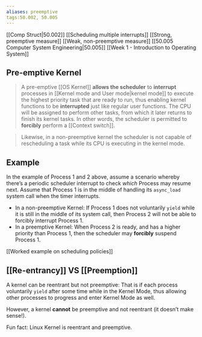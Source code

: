 ```yaml
---
aliases: preemptive
tags:50.002, 50.005
---
```

[[Comp Struct|50.002]]
[[Scheduling multiple interrupts]]
[[Strong, preemptive measure]]
[[Weak, non-preemptive measure]]
[[50.005 Computer System Engineering|50.005]]
[[Week 1 - Introduction to Operating System]]

## Pre-emptive Kernel
> A pre-emptive [[OS Kernel]] **allows the scheduler** to **interrupt** processes in [[Kernel mode and User mode|kernel mode]] to execute the highest priority task that are ready to run, thus enabling kernel functions to be **interrupted** just like regular user functions. The CPU will be assigned to perform other tasks, from which it later returns to finish its kernel tasks. In other words, the scheduler is permitted to **forcibly** perform a [[Context switch]].

> Likewise, in a non-preemptive kernel the scheduler is not capable of rescheduling a task while its CPU is executing in the kernel mode.

## Example
In the example of Process 1 and 2 above, assume a scenario whereby there’s a periodic scheduler interrupt to check _which_ Process may resume next. Assume that Process 1 is in the middle of handling its `async_load` system call when the timer interrupts.

-   In a non-preemptive Kernel: If Process 1 does not voluntarily `yield` while it is still in the middle of its system call, then Process 2 will not be able to forcibly interrupt Process 1.
-   In a preemptive Kernel: When Process 2 is ready, and has a higher priority than Process 1, then the scheduler may **forcibly** suspend Process 1.

[[Worked example on scheduling policies]]

## [[Re-entrancy]] VS [[Preemption]]
A kernel can be reentrant but not preemptive: That is if each process voluntarily `yield` after some time while in the Kernel Mode, thus allowing other processes to progress and enter Kernel Mode as well. 

However, a kernel **cannot** be preemptive and not reentrant (it doesn’t make sense!).

Fun fact: Linux Kernel is reentrant and preemptive.

